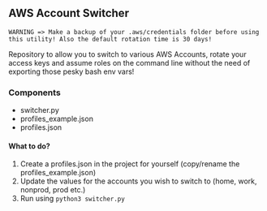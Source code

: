 ## AWS Account Switcher

`WARNING => Make a backup of your .aws/credentials folder before using this utility!
 Also the default rotation time is 30 days!`

Repository to allow you to switch to various AWS Accounts, rotate your access keys and assume roles on the command line without the need of exporting those pesky bash env vars!

### Components
* switcher.py
* profiles_example.json
* profiles.json

#### What to do? 
1. Create a profiles.json in the project for yourself (copy/rename the profiles_example.json)
2. Update the values for the accounts you wish to switch to (home, work, nonprod, prod etc.)
3. Run using `python3 switcher.py`
